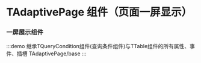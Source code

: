 # TAdaptivePage 组件（页面一屏显示）


### 一屏展示组件

:::demo 继承TQueryCondition组件(查询条件组件)与TTable组件的所有属性、事件、插槽
TAdaptivePage/base
:::
